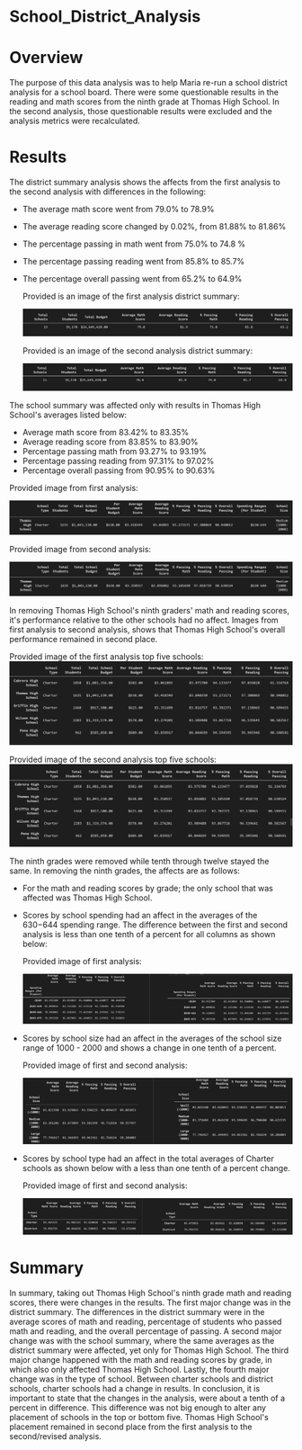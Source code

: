 # School_District_Analysis
# Overview
The purpose of this data analysis was to help Maria re-run a school district analysis for a school board. There were some questionable results in the reading and math scores from the ninth grade at Thomas High School. In the second analysis, those questionable results were excluded and the analysis metrics were recalculated. 


#


# Results
The district summary analysis shows the affects from the first analysis to the second analysis with differences in the following:

- The average math score went from 79.0% to 78.9% 
- The average reading score changed by 0.02%, from 81.88% to 81.86% 
- The percentage passing in math went from 75.0% to 74.8 %
- The percentage passing reading went from 85.8% to 85.7%
- The percentage overall passing went from 65.2% to 64.9%


   Provided is an image of the first analysis district summary:

   ![SCHOOL_Data_FRAME](Resources\district_summary_original.PNG)



   Provided is an image of the second analysis district summary:


   ![SCHOOL_Data_FRAME](Resources\district_summary_challenge.PNG)





The school summary was affected only with results in Thomas High School's averages listed below:
 
 - Average math score from 83.42% to 83.35%
 - Average reading score from 83.85% to 83.90% 
 - Percentage passing math from 93.27% to 93.19%
 - Percentage passing reading from 97.31% to 97.02%
 - Percentage overall passing from 90.95% to 90.63%

Provided image from first analysis:

  
![SCHOOL_Data_FRAME](Resources\school_summary_original.PNG)



   Provided image from second analysis:



  ![SCHOOL_Data_FRAME](Resources\school_summary_challenge.PNG)


In removing Thomas High School's ninth graders' math and reading scores, it's performance relative to the other schools had no affect. Images from first analysis to second analysis, shows that Thomas High School's overall performance remained in second place.

 Provided image of the first analysis top five schools:
![SCHOOL_Data_FRAME](Resources\thomas_perform_original.PNG)

Provided image of the second analysis top five schools:
![SCHOOL_Data_FRAME](Resources\thomas_perform_challenge.PNG)

The ninth grades were removed while tenth through twelve stayed the same. In removing the ninth grades, the affects are as follows:

- For the math and reading scores by grade; the only school that was affected was Thomas High School. 
 
- Scores by school spending had an affect in the averages of the $630-$644 spending range. The difference between the first and second analysis is less than one tenth of a percent for all columns as shown below:  

   Provided image of  first analysis:


  ![SCHOOL_Data_FRAME](Resources\spend_original_challenge.PNG)



- Scores by school size had an affect in the averages of the school size range of 1000 - 2000 and shows a change in one tenth of a percent. 

    Provided image of first and second analysis:
   
   ![SCHOOL_Data_FRAME](Resources\size_original_challenge.PNG)

- Scores by school type had an affect in the total averages of Charter schools as shown below with a less than one tenth of a percent change. 
 
   Provided image of first and second analysis:

    ![SCHOOL_Data_FRAME](Resources\type_original_challenge.PNG) 
    

# Summary
In summary, taking out Thomas High School's ninth grade math and reading scores, there were changes in the results. The first major change was in the district summary. The differences in the district summary were in the average scores of math and reading, percentage of students who passed math and reading, and the overall percentage of passing. A second major change was with the school summary, where the same averages as the district summary were affected, yet only for Thomas High School. The  third major change happened with the math and reading scores by grade, in which also only affected Thomas High School. Lastly, the fourth major change was in the type of school. Between charter schools and district schools, charter schools had a change in results. In conclusion, it is important to state that the changes in the analysis, were about a tenth of a percent in difference. This difference was not big enough to alter any placement of schools in the top or bottom five. Thomas High School's placement remained in second place from the first analysis to the second/revised analysis. 